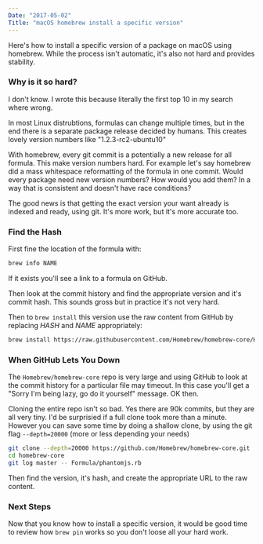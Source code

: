 ```yaml
---
Date: "2017-05-02"
Title: "macOS homebrew install a specific version"
---
```


Here's how to install a specific version of a package on macOS using homebrew.  While the process isn't automatic, it's also not hard and provides stability.

### Why is it so hard?

I don't know.  I wrote this because literally the first top 10 in my search
where wrong. 

In most Linux distrubtions, formulas can change multiple times, but in the end
there is a separate package release decided by humans. This creates lovely
version numbers like "1.2.3-rc2-ubuntu10"

With homebrew, every git commit is a potentially a new release for all
formula.  This make version numbers hard.   For example let's say homebrew did
a mass whitespace reformatting of the formula in one commit.   Would every
package need new version numbers?  How would you add them?  In a way that
is consistent and doesn't have race conditions? 

The good news is that getting the exact version your want already is indexed
and ready, using git.  It's more work, but it's more accurate too.

### Find the Hash

First fine the location of the formula with:

```bash
brew info NAME
```

If it exists you'll see a link to a formula on GitHub.

Then look at the commit history and find the appropriate version and it's commit hash. This sounds gross but in practice it's not very hard.

Then to `brew install` this version use the raw content from GitHub by replacing _HASH_ and _NAME_ appropriately:

```bash
brew install https://raw.githubusercontent.com/Homebrew/homebrew-core/HASH/Formula/NAME.rb
```

### When GitHub Lets You Down

The `Homebrew/homebrew-core` repo is very large and using GitHub to look at
the commit history for a particular file may timeout.  In this case you'll get
a "Sorry I'm being lazy, go do it yourself" message.  OK then.

Cloning the entire repo isn't so bad.  Yes there are 90k commits, but they are
all very tiny.  I'd be surprisied if a full clone took more than a minute.
However you can save some time by doing a shallow clone, by using the git flag
`--depth=20000` (more or less depending your needs)

```bash
git clone --depth=20000 https://github.com/Homebrew/homebrew-core.git
cd homebrew-core
git log master -- Formula/phantomjs.rb
```

Then find the version, it's hash, and create the appropriate URL to the raw
content.

### Next Steps

Now that you know how to install a specific version, it would be good time to
review how `brew pin` works so you don't loose all your hard work.

